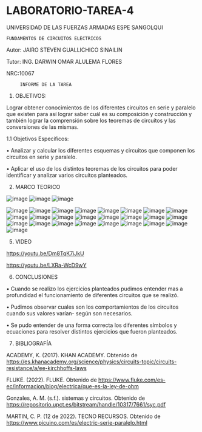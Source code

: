 # LABORATORIO-TAREA-4

UNIVERSIDAD DE LAS FUERZAS ARMADAS ESPE SANGOLQUI

    FUNDAMENTOS DE CIRCUITOS ELÉCTRICOS
         
Autor: JAIRO STEVEN GUALLICHICO SINAILIN 

Tutor: ING. DARWIN OMAR ALULEMA FLORES

NRC:10067

         INFORME DE LA TAREA
         
1.	OBJETIVOS:

Lograr obtener conocimientos de los diferentes circuitos en serie y paralelo que existen para así lograr saber cuál es su composición y construcción y también lograr la comprensión sobre los teoremas de circuitos y las conversiones de las mismas.

1.1	Objetivos Específicos:

•	Analizar y calcular los diferentes esquemas y circuitos que componen los circuitos en serie y paralelo.

•	Aplicar el uso de los distintos teoremas de los circuitos para poder identificar y analizar varios circuitos planteados.

2.	MARCO TEORICO 

![image](https://user-images.githubusercontent.com/116815201/208222846-aae5db34-3f28-4200-9631-9a1f4f05e570.png)
![image](https://user-images.githubusercontent.com/116815201/208222854-c093ab25-773e-4f40-bee4-b0cb090f45c9.png)
![image](https://user-images.githubusercontent.com/116815201/208222860-c42607bb-2d58-473c-86f6-b4d425b685e3.png)

![image](https://user-images.githubusercontent.com/116815201/208222869-b52c6c89-1561-4def-b96d-d67d3da5111e.png)
![image](https://user-images.githubusercontent.com/116815201/208222901-f1c840ed-b3d7-4010-8505-d52b98158ce3.png)
![image](https://user-images.githubusercontent.com/116815201/208222915-762a3508-faa4-4e9d-8a9d-51e6b8c101ed.png)
![image](https://user-images.githubusercontent.com/116815201/208222930-ff1a563a-0024-4d7f-81bb-6e3e81fcea19.png)
![image](https://user-images.githubusercontent.com/116815201/208222933-48028ed9-08df-4a07-849b-a8bce93c76f0.png)
![image](https://user-images.githubusercontent.com/116815201/208222942-a263523f-a13d-430d-81bc-30947b226fd7.png)
![image](https://user-images.githubusercontent.com/116815201/208222957-9345b451-e030-4d52-8eda-13fae63527ab.png)
![image](https://user-images.githubusercontent.com/116815201/208222983-131c35e1-1392-48b7-92f6-b2e3d15cffc4.png)
![image](https://user-images.githubusercontent.com/116815201/208222998-d67e57ca-9a2b-4f9e-9da7-92c4e8e88734.png)
![image](https://user-images.githubusercontent.com/116815201/208223019-ca374963-59b5-4240-9c5b-427d192f548f.png)
![image](https://user-images.githubusercontent.com/116815201/208223037-75129118-0c88-43a3-830d-56be6ab35e9c.png)
![image](https://user-images.githubusercontent.com/116815201/208223039-74a9c449-0406-4280-b546-f6491d2f15f5.png)
![image](https://user-images.githubusercontent.com/116815201/208223056-b8d34486-5284-4b67-a729-18ea328d8d83.png)
![image](https://user-images.githubusercontent.com/116815201/208223103-544b8c8f-b333-4fc0-868e-67afcd0abe0e.png)
![image](https://user-images.githubusercontent.com/116815201/208223156-859a2e07-5ca9-4245-9571-ce716e4e8ff1.png)
![image](https://user-images.githubusercontent.com/116815201/208223227-78777a01-abdd-4e76-8d74-8e648e990a26.png)
![image](https://user-images.githubusercontent.com/116815201/208223299-ab697855-d75b-4745-afda-aa78afed7631.png)
![image](https://user-images.githubusercontent.com/116815201/208223345-c6eac8e5-75d9-4443-adb1-eb24f52fce7f.png)
![image](https://user-images.githubusercontent.com/116815201/208223405-892fbd11-9b53-4b13-9233-8b49cb9b618b.png)
![image](https://user-images.githubusercontent.com/116815201/208223466-6bc6501d-2512-4782-ab0f-83004fe66332.png)
![image](https://user-images.githubusercontent.com/116815201/208223510-0e9a46e2-67c0-49e5-ad49-c9bb9ce1d2a2.png)
![image](https://user-images.githubusercontent.com/116815201/208223591-55b1ef2e-1154-4718-951d-f3910b03235a.png)
![image](https://user-images.githubusercontent.com/116815201/208223649-25f711b8-e3b7-47f9-b76f-a4f16534412a.png)
![image](https://user-images.githubusercontent.com/116815201/208223696-b1c09c14-d3a2-4d73-addb-6a830bd32c7e.png)
![image](https://user-images.githubusercontent.com/116815201/208223747-e8fd5bbd-f28b-4b28-81f7-6a58c0a3afce.png)

5.	VIDEO

https://youtu.be/Dm8TqK7iJkU

https://youtu.be/LXRa-WcD9wY

6.	CONCLUSIONES 

•	Cuando se realizo los ejercicios planteados pudimos entender mas a profundidad el funcionamiento de diferentes circuitos que se realizó.

•	Pudimos observar cuales son los comportamientos de los circuitos cuando sus valores varían- según son necesarios.

•	Se pudo entender de una forma correcta los diferentes símbolos y ecuaciones para resolver distintos ejercicios que fueron planteados.


7.	BIBLIOGRAFÍA 

ACADEMY, K. (2017). KHAN ACADEMY. Obtenido de https://es.khanacademy.org/science/physics/circuits-topic/circuits-resistance/a/ee-kirchhoffs-laws

FLUKE. (2022). FLUKE. Obtenido de https://www.fluke.com/es-ec/informacion/blog/electrica/que-es-la-ley-de-ohm

Gonzales, A. M. (s.f.). sistemas y circuitos. Obtenido de https://repositorio.upct.es/bitstream/handle/10317/7661/syc.pdf

MARTIN, C. P. (12 de 2022). TECNO RECURSOS. Obtenido de https://www.picuino.com/es/electric-serie-paralelo.html

